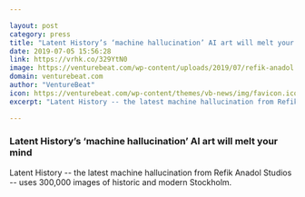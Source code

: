 ```yaml
---

layout: post
category: press
title: "Latent History’s ‘machine hallucination’ AI art will melt your mind"
date: 2019-07-05 15:56:28
link: https://vrhk.co/329YtN0
image: https://venturebeat.com/wp-content/uploads/2019/07/refik-anadol.png?w=1200&strip=all
domain: venturebeat.com
author: "VentureBeat"
icon: https://venturebeat.com/wp-content/themes/vb-news/img/favicon.ico
excerpt: "Latent History -- the latest machine hallucination from Refik Anadol Studios -- uses 300,000 images of historic and modern Stockholm."

---
```


### Latent History’s ‘machine hallucination’ AI art will melt your mind

Latent History -- the latest machine hallucination from Refik Anadol Studios -- uses 300,000 images of historic and modern Stockholm.